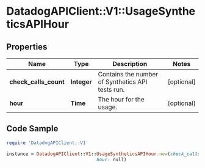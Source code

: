 # DatadogAPIClient::V1::UsageSyntheticsAPIHour

## Properties

Name | Type | Description | Notes
------------ | ------------- | ------------- | -------------
**check_calls_count** | **Integer** | Contains the number of Synthetics API tests run. | [optional] 
**hour** | **Time** | The hour for the usage. | [optional] 

## Code Sample

```ruby
require 'DatadogAPIClient::V1'

instance = DatadogAPIClient::V1::UsageSyntheticsAPIHour.new(check_calls_count: null,
                                 hour: null)
```


